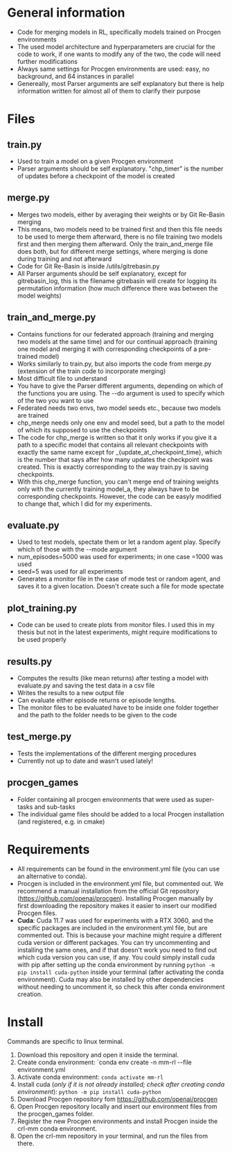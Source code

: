# General information
- Code for merging models in RL, specifically models trained on Procgen environments
- The used model architecture and hyperparameters are crucial for the code to work, if one wants to modify any of the two, the code will need further modifications
- Always same settings for Procgen environments are used: easy, no background, and 64 instances in parallel
- Genereally, most Parser arguments are self explanatory but there is help information written for almost all of them to clarify their purpose

# Files
## train.py
- Used to train a model on a given Procgen environment
- Parser arguments should be self explanatory. "chp_timer" is the number of updates before a checkpoint of the model is created

## merge.py
- Merges two models, either by averaging their weights or by Git Re-Basin merging
- This means, two models need to be trained first and then this file needs to be used to merge them afterward, there is no file training two models first and then merging them afterward. Only the train_and_merge file does both, but for different merge settings, where merging is done during training and not afterward
- Code for Git Re-Basin is inside /utils/gitrebasin.py
- All Parser arguments should be self explanatory, except for gitrebasin_log, this is the filename gitrebasin will create for logging its permutation information (how much difference there was between the model weights)

## train_and_merge.py
- Contains functions for our federated approach (training and merging two models at the same time) and for our continual approach (training one model and merging it with corresponding checkpoints of a pre-trained model)
- Works similarly to train.py, but also imports the code from merge.py (extension of the train code to incorporate merging)
- Most difficult file to understand
- You have to give the Parser different arguments, depending on which of the functions you are using. The --do argument is used to specify which of the two you want to use
- Federated needs two envs, two model seeds etc., because two models are trained
- chp_merge needs only one env and model seed, but a path to the model of which its supposed to use the checkpoints
- The code for chp_merge is written so that it only works if you give it a path to a specific model that contains all relevant checkpoints with exactly the same name except for _{update_at_checkpoint_time}, which is the number that says after how many updates the checkpoint was created. This is exactly corresponding to the way train.py is saving checkpoints.
- With this chp_merge function, you can't merge end of training weights only with the currently training model_a, they always have to be corresponding checkpoints. However, the code can be easyly modified to change that, which I did for my experiments.

## evaluate.py
- Used to test models, spectate them or let a random agent play. Specify which of those with the --mode argument
- num_episodes=5000 was used for experiments; in one case =1000 was used
- seed=5 was used for all experiments
- Generates a monitor file in the case of mode test or random agent, and saves it to a given location. Doesn't create such a file for mode spectate

## plot_training.py
- Code can be used to create plots from monitor files. I used this in my thesis but not in the latest experiments, might require modifications to be used properly

## results.py
- Computes the results (like mean returns) after testing a model with evaluate.py and saving the test data in a csv file
- Writes the results to a new output file
- Can evaluate either episode returns or episode lengths.
- The monitor files to be evaluated have to be inside one folder together and the path to the folder needs to be given to the code

## test_merge.py
- Tests the implementations of the different merging procedures
- Currently not up to date and wasn't used lately!

## procgen_games
- Folder containing all procgen environments that were used as super-tasks and sub-tasks
- The individual game files should be added to a local Procgen installation (and registered, e.g. in cmake)

# Requirements
- All requirements can be found in the environment.yml file (you can use an alternative to conda). 
- Procgen is included in the environment.yml file, but commented out. We recommend a manual installation from the official Git repository (https://github.com/openai/procgen). Installing Procgen manually by first downloading the repository makes it easier to insert our modified Procgen files.
- **Cuda**: Cuda 11.7 was used for experiments with a RTX 3060, and the specific packages are included in the environment.yml file, but are commented out. This is because your machine might require a different cuda version or different packages. You can try uncommenting and installing the same ones, and if that doesn't work you need to find out which cuda version you can use, if any. You could simply install cuda with pip after setting up the conda environment by running `python -m pip install cuda-python` inside your terminal (after activating the conda environment). Cuda may also be installed by other dependencies without needing to uncomment it, so check this after conda environment creation.

# Install
Commands are specific to linux terminal.
1. Download this repository and open it inside the terminal.
2. Create conda environment: `conda env create -n mm-rl --file environment.yml
3. Activate conda environment: `conda activate mm-rl`
4. Install  cuda (*only if it is not already installed; check after creating conda environment*): `python -m pip install cuda-python`
5. Download Procgen repository fom https://github.com/openai/procgen
6. Open Procgen repository locally and insert our environment files from the procgen_games folder.
7. Register the new Procgen environments and install Procgen inside the crl-mm conda environment.
8. Open the crl-mm repository in your terminal, and run the files from there.
